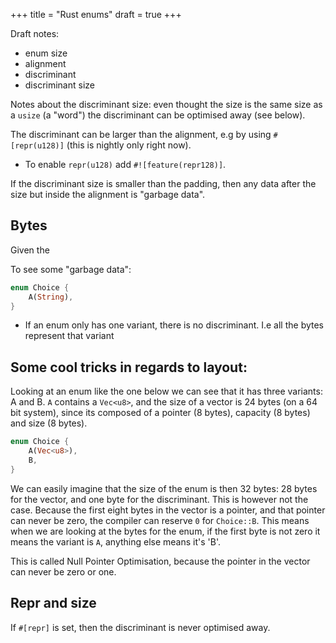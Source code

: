 +++
title = "Rust enums"
draft = true
+++

Draft notes:

* enum size
* alignment
* discriminant
* discriminant size

Notes about the discriminant size: even thought the size is the same size as a
`usize` (a "word") the discriminant can be optimised away (see below).

The discriminant can be larger than the alignment, e.g by using `#[repr(u128)]`
(this is nightly only right now).

* To enable `repr(u128)` add `#![feature(repr128)]`.

If the discriminant size is smaller than the padding, then any data after
the size but inside the alignment is "garbage data".

## Bytes

Given the 

To see some "garbage data":

```rust
enum Choice {
    A(String),
}
```

* If an enum only has one variant, there is no discriminant. I.e all the bytes
  represent that variant

## Some cool tricks in regards to layout:

Looking at an enum like the one below we can see that it has three variants: A and B.
`A` contains a `Vec<u8>`, and the size of a vector is 24 bytes (on a 64 bit system), 
since its composed of a pointer (8 bytes), capacity (8 bytes) and size (8 bytes).

```rust
enum Choice {
    A(Vec<u8>),
    B,
}
```

We can easily imagine that the size of the enum is then 32 bytes: 28 bytes for
the vector, and one byte for the discriminant. 
This is however not the case.
Because the first eight bytes in the vector is a pointer, and that pointer can
never be zero, the compiler can reserve `0` for `Choice::B`.
This means when we are looking at the bytes for the enum, if the first byte is
not zero it means the variant is `A`, anything else means it's 'B'.

This is called Null Pointer Optimisation, because the pointer in the vector can
never be zero or one.

## Repr and size

If `#[repr]` is set, then the discriminant is never optimised away.

